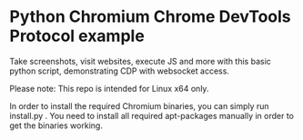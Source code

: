 # Python Chromium Chrome DevTools Protocol example

Take screenshots, visit websites, execute JS and more with this basic python script, demonstrating CDP with websocket access.

Please note: This repo is intended for Linux x64 only.

In order to install the required Chromium binaries, you can simply run install.py . You need to install all required apt-packages manually in order to get the binaries working.